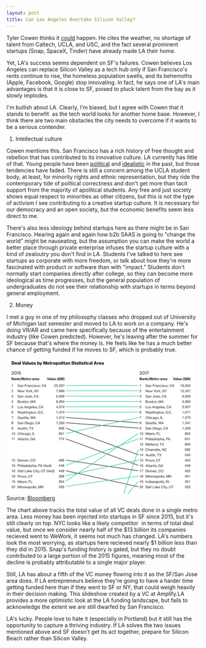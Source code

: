 ```yaml
---
layout: post
title: Can Los Angeles Overtake Silicon Valley?
---
```

Tyler Cowen thinks it [could](https://www.bloomberg.com/opinion/articles/2019-06-26/los-angeles-could-be-the-next-silicon-valley) happen. He cites the weather, no shortage of talent from Caltech, UCLA, and USC, and the fact several prominent startups (Snap, SpaceX, Tinder) have already made LA their home.

Yet, LA's success seems dependent on SF's failures. Cowen believes Los Angeles can replace Silicon Valley as a tech hub only if San Francisco's rents continue to rise, the homeless population swells, and its behemoths (Apple, Facebook, Google) stop innovating. In fact, he says one of LA's main advantages is that it is close to SF, poised to pluck talent from the bay as it slowly implodes.

I'm bullish about LA. Clearly, I'm biased, but I agree with Cowen that it stands to benefit  as the tech world looks for another home base. However, I think there are two main obstacles the city needs to overcome if it wants to be a serious contender.

1) Intellectual culture

Cowen mentions this. San Francisco has a rich history of free thought and rebellion that has contributed to its innovative culture. LA currently has little of that. Young people have been [political](https://dailybruin.com/1996/02/22/activism-through-the-years/) and [idealistic](https://www.latimes.com/archives/la-xpm-1993-05-17-me-36274-story.html) in the past, but those tendencies have faded. There is still a concern among the UCLA student body, at least, for minority rights and ethnic representation, but they ride the contemporary tide of political correctness and don't get more than tacit support from the majority of apolitical students. Any free and just society shows equal respect to minorities as other citizens, but this is not the type of activism I see contributing to a creative startup culture. It is necessary for our democracy and an open society, but the economic benefits seem less direct to me.

There's also less ideology behind startups here as there might be in San Francisco. Hearing again and again how b2b SAAS is going to "change the world" might be nauseating, but the assumption you can make the world a better place through private enterprise infuses the startup culture with a kind of zealoutry you don't find in LA. Students I've talked to here see startups as corporate with more freedom, or talk about how they're more fascinated with product or software than with "impact." Students don't normally start companies directly after college, so they can become more ideological as time progresses, but the general population of undergraduates do not see their relationship with startups in terms beyond general employment.

2) Money

I met a guy in one of my philosophy classes who dropped out of University of Michigan last semester and moved to LA to work on a company. He's doing VR/AR and came here specifically because of the entertainment industry (like Cowen predicted). However, he's leaving after the summer for SF because that's where the money is. He feels like he has a much better chance of getting funded if he moves to SF, which is probably true.


![deal_chart](/assets/pictures/deal_by_area.png)
Source:
[Bloomberg](https://www.bloomberg.com/graphics/2018-venture-capital-deals/)



The chart above tracks the total value of all VC deals done in a single metro area. Less money has been injected into startups in SF since 2015, but it's still clearly on top. NYC looks like a likely competitor  in terms of total deal value, but once we consider nearly half of the $13 billion its companies recieved went to WeWork, it seems not much has changed. LA's numbers look the most worrying, as startups here recieved nearly $1 billion less than they did in 2015. Snap's funding history is gated, but they no doubt contributed to a large portion of the 2015 figures, meaning most of the decline is probably attributable to a single major player.

Still, LA has about a fifth of the VC money flowing into it as the SF/San Jose area does. If LA entrepreneurs believe they're going to have a harder time getting funded here than if they went to SF or NY, that could weigh heavily in their decision making. This slideshow created by a VC at Amplify.LA provides a more optimistic look at the LA funding landscape, but fails to acknowledge the extent we are still dwarfed by San Francisco.

LA's lucky. People love to hate it (especially in Portland) but it still has the opportunity to capture a thriving industry. If LA solves the two issues mentioned above and SF doesn't get its act together, prepare for Silicon Beach rather than Silicon Valley.
